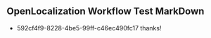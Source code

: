## OpenLocalization Workflow Test MarkDown
* 592cf4f9-8228-4be5-99ff-c46ec490fc17 
thanks!<!--HONumber=Mar16_HO4-->
